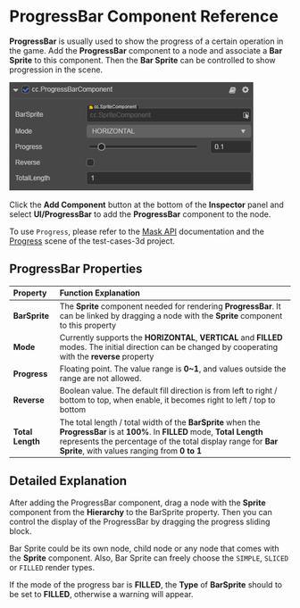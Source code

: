 # ProgressBar Component Reference

__ProgressBar__ is usually used to show the progress of a certain operation in the game. Add the __ProgressBar__ component to a node and associate a __Bar Sprite__ to this component. Then the __Bar Sprite__ can be controlled to show progression in the scene.

![add-progressbar](progress/add-progressbar.png)

Click the __Add Component__ button at the bottom of the __Inspector__ panel and select __UI/ProgressBar__ to add the __ProgressBar__ component to the node.

To use `Progress`, please refer to the [Mask API](%__APIDOC__%/en/#/docs/3.4/en/ui/Class/ProgressBar) documentation and the [Progress](https://github.com/cocos/cocos-test-projects/tree/v3.4/assets/cases/ui/11.progress) scene of the test-cases-3d project.

## ProgressBar Properties

| Property | Function Explanation |
| :-------------- | :----------- |
| **BarSprite** | The __Sprite__ component needed for rendering __ProgressBar__. It can be linked by dragging a node with the __Sprite__ component to this property |
| **Mode**      | Currently supports the __HORIZONTAL__, __VERTICAL__ and __FILLED__ modes. The initial direction can be changed by cooperating with the __reverse__ property |
| **Progress**  | Floating point. The value range is __0~1__, and values outside the range are not allowed. |
| **Reverse**   | Boolean value. The default fill direction is from left to right / bottom to top, when enable, it becomes right to left / top to bottom |
| **Total Length** | The total length / total width of the __BarSprite__ when the __ProgressBar__ is at __100%__. In __FILLED__ mode, __Total Length__ represents the percentage of the total display range for __Bar Sprite__, with values ranging from __0 to 1__ |

## Detailed Explanation

After adding the ProgressBar component, drag a node with the __Sprite__ component from the __Hierarchy__ to the BarSprite property. Then you can control the display of the ProgressBar by dragging the progress sliding block.

Bar Sprite could be its own node, child node or any node that comes with the __Sprite__ component. Also, Bar Sprite can freely choose the `SIMPLE`, `SLICED` or `FILLED` render types.

If the mode of the progress bar is __FILLED__, the __Type__ of __BarSprite__ should to be set to __FILLED__, otherwise a warning will appear.
